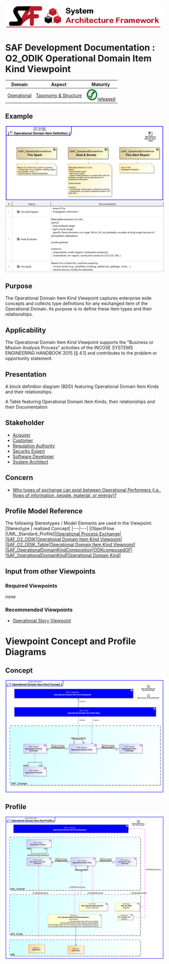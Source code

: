 ![System Architecture Framework](../../diagrams/Banner_SAF.png)
# SAF Development Documentation : **O2_ODIK** Operational Domain Item Kind Viewpoint
|**Domain**|**Aspect**|**Maturity**|
| --- | --- | --- |
|[Operational](../../domains.md#Domain-Operational)|[Taxonomy & Structure](../../aspects.md#Aspect-Taxonomy-&-Structure)|![Released](../../diagrams/Symbol_confirmed.png )[released](../../using-saf/maturity.md#released)|
## Example
![Operational-Domain-Item-Kind-Viewpoint-primary-example.svg](../../diagrams/vp-examples/Operational-Domain-Item-Kind-Viewpoint-primary-example.svg)
![Operational-Domain-Item-Kind-Viewpoint-primary-example-1.svg](../../diagrams/vp-examples/Operational-Domain-Item-Kind-Viewpoint-primary-example-1.svg)
## Purpose
The Operational Domain Item Kind Viewpoint captures enterprise wide concepts and collects type definitions for any exchanged item of the Operational Domain. Its purpose is to define these item types and their relationships.
## Applicability
The Operational Domain Item Kind Viewpoint supports the "Business or Mission Analysis Process" activities of the INCOSE SYSTEMS ENGINEERING HANDBOOK 2015 [§ 4.1] and contributes to the problem or opportunity statement.
## Presentation
A block definition diagram (BDD) featuring Operational Domain Item Kinds and their relationships.

A Table featuring Operational Domain Item Kinds, their relationships and their Documentation

## Stakeholder
* [Acquirer](../../stakeholders.md#Acquirer)
* [Customer](../../stakeholders.md#Customer)
* [Regulation Authority](../../stakeholders.md#Regulation-Authority)
* [Security Expert](../../stakeholders.md#Security-Expert)
* [Software Developer](../../stakeholders.md#Software-Developer)
* [System Architect](../../stakeholders.md#System-Architect)
## Concern
* [Why types of exchange can exist between Operational Performers (i.e., flows of information, people, material, or energy)?](../../concerns.md#_2021x_2_6d8019d_1693570065115_738458_24748)
## Profile Model Reference
The following Stereotypes / Model Elements are used in the Viewpoint:
|Stereotype | realized Concept|
|---|---|
|ObjectFlow [UML_Standard_Profile]|[Operational Process Exchange](../concept/concepts.md#Operational-Process-Exchange)|
|[SAF_O2_ODIK](../../stereotypes.md#SAF_O2_ODIK)|[Operational Domain Item Kind Viewpoint](../concept/concepts.md#Operational-Domain-Item-Kind-Viewpoint)|
|[SAF_O2_ODIK_Table](../../stereotypes.md#SAF_O2_ODIK_Table)|[Operational Domain Item Kind Viewpoint](../concept/concepts.md#Operational-Domain-Item-Kind-Viewpoint)|
|[SAF_OperationalDomainKindComposition](../../stereotypes.md#SAF_OperationalDomainKindComposition)|[ODKcomposedOF](../concept/concepts.md#ODKcomposedOF)|
|[SAF_OperationalDomainKind](../../stereotypes.md#SAF_OperationalDomainKind)|[Operational Domain Kind](../concept/concepts.md#Operational-Domain-Kind)|
## Input from other Viewpoints
### Required Viewpoints
*none*
### Recommended Viewpoints
* [Operational Story Viewpoint](Operational-Story-Viewpoint.md)
# Viewpoint Concept and Profile Diagrams
## Concept
![Operational Domain Item Kind Concept](diagrams/Operational-Domain-Item-Kind-Concept.svg)
## Profile
![Operational Domain Item Kind Profile](diagrams/Operational-Domain-Item-Kind-Profile.svg)
